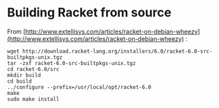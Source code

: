 Building Racket from source
===========================

From [http://www.extellisys.com/articles/racket-on-debian-wheezy](http://www.extellisys.com/articles/racket-on-debian-wheezy) :

    wget http://download.racket-lang.org/installers/6.0/racket-6.0-src-builtpkgs-unix.tgz
    tar -zxf racket-6.0-src-builtpkgs-unix.tgz
    cd racket-6.0/src
    mkdir build
    cd build
    ../configure --prefix=/usr/local/opt/racket-6.0
    make
    sudo make install

